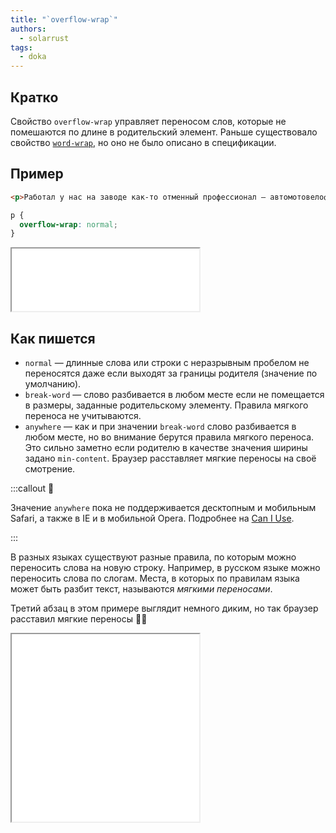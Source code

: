 ```yaml
---
title: "`overflow-wrap`"
authors:
  - solarrust
tags:
  - doka
---
```


## Кратко

Свойство `overflow-wrap` управляет переносом слов, которые не помешаются по длине в родительский элемент. Раньше существовало свойство [`word-wrap`](/css/word-wrap), но оно не было описано в спецификации. 

## Пример

```html
<p>Работал у нас на заводе как-то отменный профессионал — автомотовелофототелерадиомонтёр</p>
```

```css
p {
  overflow-wrap: normal;
}
```

<iframe title="Очень длинное слово" src="demos/default/" height="100"></iframe>

## Как пишется

- `normal` — длинные слова или строки с неразрывным пробелом не переносятся даже если выходят за границы родителя (значение по умолчанию).
- `break-word` — слово разбивается в любом месте если не помещается в размеры, заданные родительскому элементу. Правила мягкого переноса не учитываются.
- `anywhere` — как и при значении `break-word` слово разбивается в любом месте, но во внимание берутся правила мягкого переноса. Это сильно заметно если родителю в качестве значения ширины задано `min-content`. Браузер расставляет мягкие переносы на своё смотрение.

:::callout 🤨

Значение `anywhere` пока не поддерживается десктопным и мобильным Safari, а также в IE и в мобильной Opera. Подробнее на [Can I Use](https://caniuse.com/mdn-css_properties_overflow-wrap_anywhere).

:::

В разных языках существуют разные правила, по которым можно переносить слова на новую строку. Например, в русском языке можно переносить слова по слогам. Места, в которых по правилам языка может быть разбит текст, называются _мягкими переносами_.

Третий абзац в этом примере выглядит немного диким, но так браузер расставил мягкие переносы 🤷‍♀️

<iframe title="Разные значения" src="demos/values/" height="300"></iframe>
